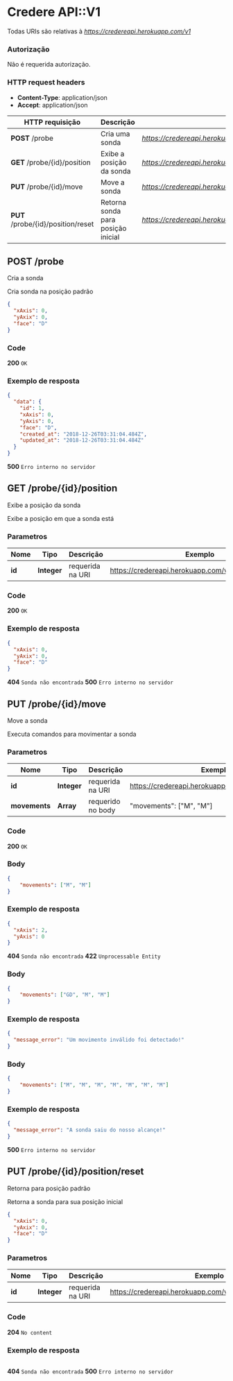 # Credere API::V1

Todas URIs são relativas à *https://credereapi.herokuapp.com/v1*

### Autorização

Não é requerida autorização.

### HTTP request headers

 - **Content-Type**: application/json
 - **Accept**: application/json

HTTP requisição | Descrição | Exemplo
------------- | ------------- | -------------
**POST** /probe | Cria uma sonda | *https://credereapi.herokuapp.com/v1/probe*
**GET** /probe/{id}/position | Exibe a posição da sonda | *https://credereapi.herokuapp.com/v1/probe/1/position*
**PUT** /probe/{id}/move | Move a sonda | *https://credereapi.herokuapp.com/v1/probe/1/move*
**PUT** /probe/{id}/position/reset | Retorna sonda para posição inicial | *https://credereapi.herokuapp.com/v1/probe/1/position/reset*


## **POST** /probe

Cria a sonda

Cria sonda na posição padrão 
```json
{
  "xAxis": 0,
  "yAxix": 0,
  "face": "D"
}
```
### Code
**200** ```OK```
### Exemplo de resposta
```json
{
  "data": {
    "id": 1,
    "xAxis": 0,
    "yAxis": 0,
    "face": "D",
    "created_at": "2018-12-26T03:31:04.484Z",
    "updated_at": "2018-12-26T03:31:04.484Z"
  }
}
```
**500** ```Erro interno no servidor```

## **GET** /probe/{id}/position

Exibe a posição da sonda

Exibe a posição em que a sonda está

### Parametros

Nome | Tipo | Descrição | Exemplo
------------- | ------------- | ------------- | -------------
 **id** | **Integer** | requerida na URI | https://credereapi.herokuapp.com/v1/probe/1/position

### Code
**200** ```OK```
### Exemplo de resposta
```json
{
  "xAxis": 0,
  "yAxix": 0,
  "face": "D"
}
```
**404** ```Sonda não encontrada```
**500** ```Erro interno no servidor```

## **PUT** /probe/{id}/move

Move a sonda

Executa comandos para movimentar a sonda

### Parametros

Nome | Tipo | Descrição | Exemplo
------------- | ------------- | ------------- | -------------
 **id** | **Integer** | requerida na URI | https://credereapi.herokuapp.com/v1/probe/1/move
 **movements** | **Array** | requerido no body | "movements": ["M", "M"]

### Code
**200** ```OK```

### Body
```json
{
	"movements": ["M", "M"]
}
```
### Exemplo de resposta
```json
{
  "xAxis": 2,
  "yAxis": 0
}
```
**404** ```Sonda não encontrada```
**422** ```Unprocessable Entity```

### Body
```json
{
	"movements": ["GD", "M", "M"]
}
```

### Exemplo de resposta
```json
{
  "message_error": "Um movimento inválido foi detectado!"
}
```

### Body
```json
{
	"movements": ["M", "M", "M", "M", "M", "M", "M"]
}
```

### Exemplo de resposta
```json
{
  "message_error": "A sonda saiu do nosso alcançe!"
}
```

**500** ```Erro interno no servidor```

## **PUT** /probe/{id}/position/reset

Retorna para posição padrão

Retorna a sonda para sua posição inicial
```json
{
  "xAxis": 0,
  "yAxix": 0,
  "face": "D"
}
```

### Parametros

Nome | Tipo | Descrição | Exemplo
------------- | ------------- | ------------- | -------------
 **id** | **Integer** | requerida na URI | https://credereapi.herokuapp.com/v1/probe/1/position/reset


### Code
**204** ```No content```

### Exemplo de resposta
```

```
**404** ```Sonda não encontrada```
**500** ```Erro interno no servidor```
